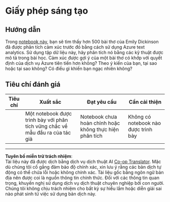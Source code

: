 <!--
CO_OP_TRANSLATOR_METADATA:
{
  "original_hash": "9d2a734deb904caff310d1a999c6bd7a",
  "translation_date": "2025-09-05T20:42:23+00:00",
  "source_file": "6-NLP/3-Translation-Sentiment/assignment.md",
  "language_code": "vi"
}
-->
# Giấy phép sáng tạo

## Hướng dẫn

Trong [notebook này](https://www.kaggle.com/jenlooper/emily-dickinson-word-frequency), bạn sẽ tìm thấy hơn 500 bài thơ của Emily Dickinson đã được phân tích cảm xúc trước đó bằng cách sử dụng Azure text analytics. Sử dụng tập dữ liệu này, hãy phân tích nó bằng các kỹ thuật được mô tả trong bài học. Cảm xúc được gợi ý của một bài thơ có khớp với quyết định của dịch vụ Azure tiên tiến hơn không? Theo ý kiến của bạn, tại sao hoặc tại sao không? Có điều gì khiến bạn ngạc nhiên không?

## Tiêu chí đánh giá

| Tiêu chí  | Xuất sắc                                                                  | Đạt yêu cầu                                             | Cần cải thiện           |
| --------- | ------------------------------------------------------------------------- | ------------------------------------------------------- | ----------------------- |
|           | Một notebook được trình bày với phân tích vững chắc về mẫu đầu ra của tác giả | Notebook chưa hoàn chỉnh hoặc không thực hiện phân tích | Không có notebook nào được trình bày |

---

**Tuyên bố miễn trừ trách nhiệm**:  
Tài liệu này đã được dịch bằng dịch vụ dịch thuật AI [Co-op Translator](https://github.com/Azure/co-op-translator). Mặc dù chúng tôi cố gắng đảm bảo độ chính xác, xin lưu ý rằng các bản dịch tự động có thể chứa lỗi hoặc không chính xác. Tài liệu gốc bằng ngôn ngữ bản địa nên được coi là nguồn thông tin chính thức. Đối với các thông tin quan trọng, khuyến nghị sử dụng dịch vụ dịch thuật chuyên nghiệp bởi con người. Chúng tôi không chịu trách nhiệm cho bất kỳ sự hiểu lầm hoặc diễn giải sai nào phát sinh từ việc sử dụng bản dịch này.
